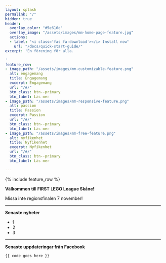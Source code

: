 ```yaml
---
layout: splash
permalink: "/"
hidden: true
header:
  overlay_color: "#5e616c"
  overlay_image: "/assets/images/mm-home-page-feature.jpg"
  actions:
  - label: "<i class='fas fa-download'></i> Install now"
    url: "/docs/quick-start-guide/"
excerpt: 'En förening för alla.

'
feature_row:
- image_path: "/assets/images/mm-customizable-feature.png"
  alt: engagemang
  title: Engagemang
  excerpt: Engagemang
  url: "/#/"
  btn_class: btn--primary
  btn_label: Läs mer
- image_path: "/assets/images/mm-responsive-feature.png"
  alt: passion
  title: Passion
  excerpt: Passion
  url: "/#/"
  btn_class: btn--primary
  btn_label: Läs mer
- image_path: "/assets/images/mm-free-feature.png"
  alt: nyfikenhet
  title: Nyfikenhet
  excerpt: Nyfikenhet
  url: "/#/"
  btn_class: btn--primary
  btn_label: Läs mer

---
```

{% include feature_row %}

**Välkommen till FIRST LEGO League Skåne!**

Missa inte regionsfinalen 7 november!

***

**Senaste nyheter**

* 1
* 2
* 3

***

**Senaste uppdateringar från Facebook**

    {{ code goes here }}